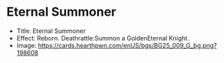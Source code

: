 # Eternal Summoner
- Title:  Eternal Summoner
- Effect:  Reborn. Deathrattle:Summon a GoldenEternal Knight.
- Image:  https://cards.hearthpwn.com/enUS/bgs/BG25_009_G_bg.png?198608

